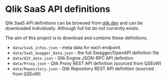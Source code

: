 # Qlik SaaS API definitions

Qlik SaaS API definitions can be browsed from [qlik.dev](https://qlik.dev/apis) and can be downloaded individually. Although full list do not currently exists.

The aim of this project is to download and combine these definitions.

- `data/SaaS_infos.json` - meta data for each endpoint
- `data/SaaS_Swagger_Data.json` - the full Swagger/OpenAPI definition file
- `data/QIX_data.json` - Qlik Engine JSON-RPC API definition
- `data/Proxy.json` - Qlik Proxy REST API definition (sourced from QSEoW)
- `data/Repository.json` - Qlik Repository REST API definition (sourced from QSEoW)
